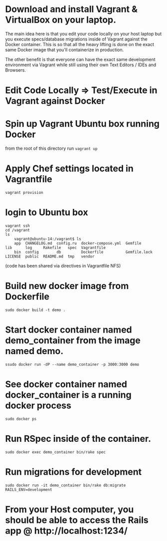 # Download and install Vagrant & VirtualBox on your laptop.

The main idea here is that you edit your code locally on your host laptop but you execute specs/database migrations inside of Vagrant against the Docker container. This is so that all the heavy lifting is done on the exact same Docker image that you'll containerize in production.

The other benefit is that everyone can have the exact same development environment via Vagrant while still using their own Text Editors / IDEs and Browsers.

# Edit Code Locally => Test/Execute in Vagrant against Docker

###

# Spin up Vagrant Ubuntu box running Docker

from the root of this directory run `vagrant up`

# Apply Chef settings located in Vagrantfile
``` shell
vagrant provision
```
# login to Ubuntu box
``` shell
vagrant ssh
cd /vagrant
ls
    vagrant@ubuntu-14:/vagrant$ ls
    app  CHANGELOG.md  config.ru  docker-compose.yml  Gemfile       lib      log     Rakefile   spec  Vagrantfile
    bin  config        db         Dockerfile          Gemfile.lock  LICENSE  public  README.md  tmp   vendor

```
(code has been shared via directives in Vagrantfile NFS)


# Build new docker image from Dockerfile
``` shell
sudo docker build -t demo .
```

# Start docker container named demo_container from the image named demo.
``` shell
ssudo docker run -dP --name demo_container -p 3000:3000 demo
```

# See docker container named docker_container is a running docker process
``` shell
sudo docker ps
```

# Run RSpec inside of the container.
``` shell
sudo docker exec demo_container bin/rake spec
```
# Run migrations for development
``` shell
sudo docker run -it demo_container bin/rake db:migrate RAILS_ENV=development
```
# From your Host computer, you should be able to access the Rails app @ http://localhost:1234/